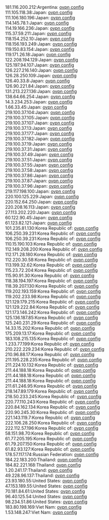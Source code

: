 181.116.200.212:Argentina: [ovpn config](vpn/181_116_200_212.ovpn)  
111.105.118.38:Japan: [ovpn config](vpn/111_105_118_38.ovpn)  
111.106.180.196:Japan: [ovpn config](vpn/111_106_180_196.ovpn)  
114.145.78.1:Japan: [ovpn config](vpn/114_145_78_1.ovpn)  
114.19.166.236:Japan: [ovpn config](vpn/114_19_166_236.ovpn)  
115.37.59.211:Japan: [ovpn config](vpn/115_37_59_211.ovpn)  
118.154.252.10:Japan: [ovpn config](vpn/118_154_252_10.ovpn)  
118.156.193.249:Japan: [ovpn config](vpn/118_156_193_249.ovpn)  
119.150.83.154:Japan: [ovpn config](vpn/119_150_83_154.ovpn)  
119.171.26.18:Japan: [ovpn config](vpn/119_171_26_18.ovpn)  
122.208.194.129:Japan: [ovpn config](vpn/122_208_194_129.ovpn)  
125.197.94.107:Japan: [ovpn config](vpn/125_197_94_107.ovpn)  
126.227.216.140:Japan: [ovpn config](vpn/126_227_216_140.ovpn)  
126.28.250.109:Japan: [ovpn config](vpn/126_28_250_109.ovpn)  
126.40.33.8:Japan: [ovpn config](vpn/126_40_33_8.ovpn)  
126.90.221.84:Japan: [ovpn config](vpn/126_90_221_84.ovpn)  
131.213.227.136:Japan: [ovpn config](vpn/131_213_227_136.ovpn)  
138.64.66.254:Japan: [ovpn config](vpn/138_64_66_254.ovpn)  
14.3.234.253:Japan: [ovpn config](vpn/14_3_234_253.ovpn)  
1.66.33.45:Japan: [ovpn config](vpn/1_66_33_45.ovpn)  
219.100.37.104:Japan: [ovpn config](vpn/219_100_37_104.ovpn)  
219.100.37.105:Japan: [ovpn config](vpn/219_100_37_105.ovpn)  
219.100.37.107:Japan: [ovpn config](vpn/219_100_37_107.ovpn)  
219.100.37.13:Japan: [ovpn config](vpn/219_100_37_13.ovpn)  
219.100.37.177:Japan: [ovpn config](vpn/219_100_37_177.ovpn)  
219.100.37.182:Japan: [ovpn config](vpn/219_100_37_182.ovpn)  
219.100.37.19:Japan: [ovpn config](vpn/219_100_37_19.ovpn)  
219.100.37.31:Japan: [ovpn config](vpn/219_100_37_31.ovpn)  
219.100.37.49:Japan: [ovpn config](vpn/219_100_37_49.ovpn)  
219.100.37.51:Japan: [ovpn config](vpn/219_100_37_51.ovpn)  
219.100.37.55:Japan: [ovpn config](vpn/219_100_37_55.ovpn)  
219.100.37.58:Japan: [ovpn config](vpn/219_100_37_58.ovpn)  
219.100.37.86:Japan: [ovpn config](vpn/219_100_37_86.ovpn)  
219.100.37.87:Japan: [ovpn config](vpn/219_100_37_87.ovpn)  
219.100.37.96:Japan: [ovpn config](vpn/219_100_37_96.ovpn)  
219.117.198.100:Japan: [ovpn config](vpn/219_117_198_100.ovpn)  
220.100.125.229:Japan: [ovpn config](vpn/220_100_125_229.ovpn)  
220.152.64.250:Japan: [ovpn config](vpn/220_152_64_250.ovpn)  
220.208.16.113:Japan: [ovpn config](vpn/220_208_16_113.ovpn)  
27.113.202.220:Japan: [ovpn config](vpn/27_113_202_220.ovpn)  
60.122.90.45:Japan: [ovpn config](vpn/60_122_90_45.ovpn)  
61.123.82.121:Japan: [ovpn config](vpn/61_123_82_121.ovpn)  
101.235.81.130:Korea Republic of: [ovpn config](vpn/101_235_81_130.ovpn)  
106.250.39.231:Korea Republic of: [ovpn config](vpn/106_250_39_231.ovpn)  
106.250.39.231:Korea Republic of: [ovpn config](vpn/106_250_39_231.ovpn)  
110.15.190.103:Korea Republic of: [ovpn config](vpn/110_15_190_103.ovpn)  
112.149.208.200:Korea Republic of: [ovpn config](vpn/112_149_208_200.ovpn)  
112.171.28.180:Korea Republic of: [ovpn config](vpn/112_171_28_180.ovpn)  
112.220.30.58:Korea Republic of: [ovpn config](vpn/112_220_30_58.ovpn)  
113.199.32.62:Korea Republic of: [ovpn config](vpn/113_199_32_62.ovpn)  
115.23.72.204:Korea Republic of: [ovpn config](vpn/115_23_72_204.ovpn)  
115.90.91.30:Korea Republic of: [ovpn config](vpn/115_90_91_30.ovpn)  
118.38.194.197:Korea Republic of: [ovpn config](vpn/118_38_194_197.ovpn)  
118.39.207.130:Korea Republic of: [ovpn config](vpn/118_39_207_130.ovpn)  
119.202.193.159:Korea Republic of: [ovpn config](vpn/119_202_193_159.ovpn)  
119.202.233.98:Korea Republic of: [ovpn config](vpn/119_202_233_98.ovpn)  
121.129.179.215:Korea Republic of: [ovpn config](vpn/121_129_179_215.ovpn)  
121.129.222.84:Korea Republic of: [ovpn config](vpn/121_129_222_84.ovpn)  
121.173.146.242:Korea Republic of: [ovpn config](vpn/121_173_146_242.ovpn)  
125.136.187.85:Korea Republic of: [ovpn config](vpn/125_136_187_85.ovpn)  
125.240.231.29:Korea Republic of: [ovpn config](vpn/125_240_231_29.ovpn)  
14.33.15.202:Korea Republic of: [ovpn config](vpn/14_33_15_202.ovpn)  
175.209.13.17:Korea Republic of: [ovpn config](vpn/175_209_13_17.ovpn)  
183.108.215.135:Korea Republic of: [ovpn config](vpn/183_108_215_135.ovpn)  
1.233.77.199:Korea Republic of: [ovpn config](vpn/1_233_77_199.ovpn)  
210.222.229.234:Korea Republic of: [ovpn config](vpn/210_222_229_234.ovpn)  
210.96.88.17:Korea Republic of: [ovpn config](vpn/210_96_88_17.ovpn)  
211.195.228.235:Korea Republic of: [ovpn config](vpn/211_195_228_235.ovpn)  
211.224.10.132:Korea Republic of: [ovpn config](vpn/211_224_10_132.ovpn)  
211.44.188.18:Korea Republic of: [ovpn config](vpn/211_44_188_18.ovpn)  
211.44.188.18:Korea Republic of: [ovpn config](vpn/211_44_188_18.ovpn)  
211.44.188.18:Korea Republic of: [ovpn config](vpn/211_44_188_18.ovpn)  
211.61.246.95:Korea Republic of: [ovpn config](vpn/211_61_246_95.ovpn)  
218.147.89.179:Korea Republic of: [ovpn config](vpn/218_147_89_179.ovpn)  
218.50.233.245:Korea Republic of: [ovpn config](vpn/218_50_233_245.ovpn)  
220.77.110.243:Korea Republic of: [ovpn config](vpn/220_77_110_243.ovpn)  
220.84.162.134:Korea Republic of: [ovpn config](vpn/220_84_162_134.ovpn)  
220.90.245.30:Korea Republic of: [ovpn config](vpn/220_90_245_30.ovpn)  
221.143.119.7:Korea Republic of: [ovpn config](vpn/221_143_119_7.ovpn)  
222.106.28.250:Korea Republic of: [ovpn config](vpn/222_106_28_250.ovpn)  
222.112.57.196:Korea Republic of: [ovpn config](vpn/222_112_57_196.ovpn)  
58.151.98.70:Korea Republic of: [ovpn config](vpn/58_151_98_70.ovpn)  
61.77.205.195:Korea Republic of: [ovpn config](vpn/61_77_205_195.ovpn)  
61.79.207.150:Korea Republic of: [ovpn config](vpn/61_79_207_150.ovpn)  
61.82.93.127:Korea Republic of: [ovpn config](vpn/61_82_93_127.ovpn)  
178.57.117.174:Russian Federation: [ovpn config](vpn/178_57_117_174.ovpn)  
184.22.183.200:Thailand: [ovpn config](vpn/184_22_183_200.ovpn)  
184.82.221.168:Thailand: [ovpn config](vpn/184_82_221_168.ovpn)  
1.20.241.17:Thailand: [ovpn config](vpn/1_20_241_17.ovpn)  
49.228.96.137:Thailand: [ovpn config](vpn/49_228_96_137.ovpn)  
23.93.180.55:United States: [ovpn config](vpn/23_93_180_55.ovpn)  
47.153.189.55:United States: [ovpn config](vpn/47_153_189_55.ovpn)  
70.181.84.61:United States: [ovpn config](vpn/70_181_84_61.ovpn)  
96.40.125.54:United States: [ovpn config](vpn/96_40_125_54.ovpn)  
98.234.51.86:United States: [ovpn config](vpn/98_234_51_86.ovpn)  
183.80.198.169:Viet Nam: [ovpn config](vpn/183_80_198_169.ovpn)  
1.53.148.247:Viet Nam: [ovpn config](vpn/1_53_148_247.ovpn)  
